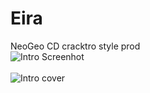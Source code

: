 # Eira<br>
NeoGeo CD cracktro style prod<br>
![Intro Screenhot](https://raw.githubusercontent.com/ResistanceVault/demo-Eira/master/Release/neogeo_ani.gif)
<br>
<br>
![Intro cover](https://raw.githubusercontent.com/ResistanceVault/demo-Eira/master/Release/cover.jpg)

